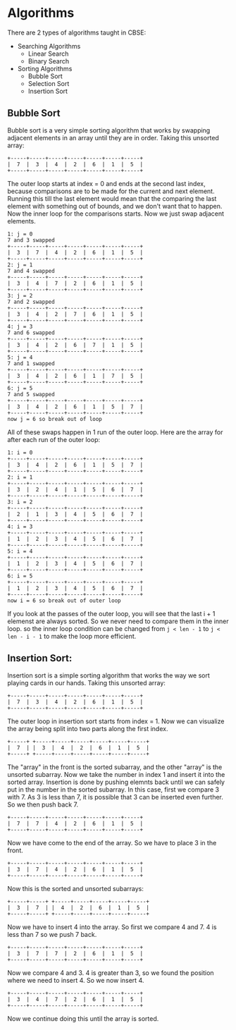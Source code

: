 # Algorithms

There are 2 types of algorithms taught in CBSE:

* Searching Algorithms
  * Linear Search
  * Binary Search
* Sorting Algorithms
  * Bubble Sort
  * Selection Sort
  * Insertion Sort

## Bubble Sort
Bubble sort is a very simple sorting algorithm that works by swapping adjacent elements in an array until they are in order.
Taking this unsorted array:
```
+-----+-----+-----+-----+-----+-----+-----+
|  7  |  3  |  4  |  2  |  6  |  1  |  5  |
+-----+-----+-----+-----+-----+-----+-----+
```
The outer loop starts at index = 0 and ends at the second last index, because comparisons are to be made for the current and next element. Running this till the last element would mean that the comparing the last element with something out of bounds, and we don't want that to happen.
Now the inner loop for the comparisons starts. Now we just swap adjacent elements.

```
1: j = 0
7 and 3 swapped
+-----+-----+-----+-----+-----+-----+-----+
|  3  |  7  |  4  |  2  |  6  |  1  |  5  |
+-----+-----+-----+-----+-----+-----+-----+
2: j = 1
7 and 4 swapped
+-----+-----+-----+-----+-----+-----+-----+
|  3  |  4  |  7  |  2  |  6  |  1  |  5  |
+-----+-----+-----+-----+-----+-----+-----+
3: j = 2
7 and 2 swapped
+-----+-----+-----+-----+-----+-----+-----+
|  3  |  4  |  2  |  7  |  6  |  1  |  5  |
+-----+-----+-----+-----+-----+-----+-----+
4: j = 3
7 and 6 swapped
+-----+-----+-----+-----+-----+-----+-----+
|  3  |  4  |  2  |  6  |  7  |  1  |  5  |
+-----+-----+-----+-----+-----+-----+-----+
5: j = 4
7 and 1 swapped
+-----+-----+-----+-----+-----+-----+-----+
|  3  |  4  |  2  |  6  |  1  |  7  |  5  |
+-----+-----+-----+-----+-----+-----+-----+
6: j = 5
7 and 5 swapped
+-----+-----+-----+-----+-----+-----+-----+
|  3  |  4  |  2  |  6  |  1  |  5  |  7  |
+-----+-----+-----+-----+-----+-----+-----+
now j = 6 so break out of loop
```
All of these swaps happen in 1 run of the outer loop.
Here are the array for after each run of the outer loop:
```
1: i = 0
+-----+-----+-----+-----+-----+-----+-----+
|  3  |  4  |  2  |  6  |  1  |  5  |  7  |
+-----+-----+-----+-----+-----+-----+-----+
2: i = 1
+-----+-----+-----+-----+-----+-----+-----+
|  3  |  2  |  4  |  1  |  5  |  6  |  7  |
+-----+-----+-----+-----+-----+-----+-----+
3: i = 2
+-----+-----+-----+-----+-----+-----+-----+
|  2  |  1  |  3  |  4  |  5  |  6  |  7  |
+-----+-----+-----+-----+-----+-----+-----+
4: i = 3
+-----+-----+-----+-----+-----+-----+-----+
|  1  |  2  |  3  |  4  |  5  |  6  |  7  |
+-----+-----+-----+-----+-----+-----+-----+
5: i = 4
+-----+-----+-----+-----+-----+-----+-----+
|  1  |  2  |  3  |  4  |  5  |  6  |  7  |
+-----+-----+-----+-----+-----+-----+-----+
6: i = 5
+-----+-----+-----+-----+-----+-----+-----+
|  1  |  2  |  3  |  4  |  5  |  6  |  7  |
+-----+-----+-----+-----+-----+-----+-----+
now i = 6 so break out of outer loop
```

If you look at the passes of the outer loop, you will see that the last i + 1 elemenst are always sorted. So we never need to compare them in the inner loop.
so the inner loop condition can be changed from `j < len - 1` to `j < len - i - 1` to make the loop more efficient.

## Insertion Sort:
Insertion sort is a simple sorting algorithm that works the way we sort playing cards in our hands.
Taking this unsorted array:

```
+-----+-----+-----+-----+-----+-----+-----+
|  7  |  3  |  4  |  2  |  6  |  1  |  5  |
+-----+-----+-----+-----+-----+-----+-----+
```

The outer loop in insertion sort starts from index = 1. Now we can visualize the array being split into two parts along the first index.

```
+-----+ +-----+-----+-----+-----+-----+-----+
|  7  | |  3  |  4  |  2  |  6  |  1  |  5  |
+-----+ +-----+-----+-----+-----+-----+-----+
```

The "array" in the front is the sorted subarray, and the other "array" is the unsorted subarray. Now we take the number in index 1 and insert it into the sorted array. Insertion is done by pushing elemnts back until we can safely put in the number in the sorted subarray.
In this case, first we compare 3 with 7. As 3 is less than 7, it is possible that 3 can be inserted even further. So we then push back 7.
```
+-----+-----+-----+-----+-----+-----+-----+
|  7  |  7  |  4  |  2  |  6  |  1  |  5  |
+-----+-----+-----+-----+-----+-----+-----+
```
Now we have come to the end of the array. So we have to place 3 in the front.
```
+-----+-----+-----+-----+-----+-----+-----+
|  3  |  7  |  4  |  2  |  6  |  1  |  5  |
+-----+-----+-----+-----+-----+-----+-----+
```
Now this is the sorted and unsorted subarrays:
```
+-----+-----+ +-----+-----+-----+-----+-----+
|  3  |  7  | |  4  |  2  |  6  |  1  |  5  |
+-----+-----+ +-----+-----+-----+-----+-----+
```
Now we have to insert 4 into the array.
So first we compare 4 and 7. 4 is less than 7 so we push 7 back.
```
+-----+-----+-----+-----+-----+-----+-----+
|  3  |  7  |  7  |  2  |  6  |  1  |  5  |
+-----+-----+-----+-----+-----+-----+-----+
```
Now we compare 4 and 3. 4 is greater than 3, so we found the position where we need to insert 4. So we now insert 4.
```
+-----+-----+-----+-----+-----+-----+-----+
|  3  |  4  |  7  |  2  |  6  |  1  |  5  |
+-----+-----+-----+-----+-----+-----+-----+
```
Now we continue doing this until the array is sorted.

